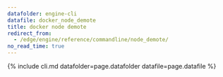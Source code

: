 ```yaml
---
datafolder: engine-cli
datafile: docker_node_demote
title: docker node demote
redirect_from:
  - /edge/engine/reference/commandline/node_demote/
no_read_time: true
---
```

<!--
Sorry, but the contents of this page are automatically generated from
Docker's source code. If you want to suggest a change to the text that appears
here, you'll need to find the string by searching this repo:

https://github.com/docker/cli
-->
{% include cli.md datafolder=page.datafolder datafile=page.datafile %}
